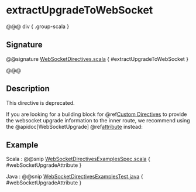 # extractUpgradeToWebSocket

@@@ div { .group-scala }

## Signature

@@signature [WebSocketDirectives.scala](/akka-http/src/main/scala/akka/http/scaladsl/server/directives/WebSocketDirectives.scala) { #extractUpgradeToWebSocket }

@@@

## Description

This directive is deprecated.

If you are looking for a building block for @ref[Custom Directives](../custom-directives.md) to provide the websocket upgrade information to the inner route,
we recommend using the @apidoc[WebSocketUpgrade] @ref[attribute](../../../common/http-model.md#attributes) instead:

## Example

Scala
:  @@snip [WebSocketDirectivesExamplesSpec.scala]($test$/scala/docs/http/scaladsl/server/directives/WebSocketDirectivesExamplesSpec.scala) { #webSocketUpgradeAttribute }

Java
:  @@snip [WebSocketDirectivesExamplesTest.java]($test$/java/docs/http/javadsl/server/directives/WebSocketDirectivesExamplesTest.java) { #webSocketUpgradeAttribute }
